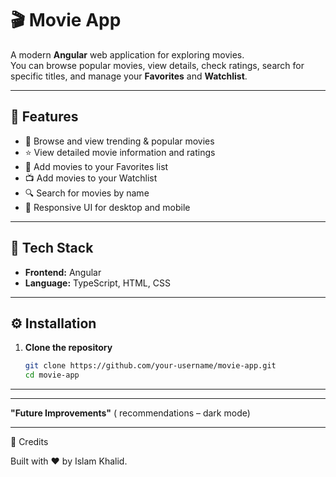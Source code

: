 # 🎬 Movie App  

A modern **Angular** web application for exploring movies.  
You can browse popular movies, view details, check ratings, search for specific titles, and manage your **Favorites** and **Watchlist**.  

---

## 🚀 Features  
- 🎥 Browse and view trending & popular movies  
- ⭐ View detailed movie information and ratings  
- 💖 Add movies to your Favorites list  
- 📺 Add movies to your Watchlist  
- 🔍 Search for movies by name  
- 🧾 Responsive UI for desktop and mobile  

---

## 🧠 Tech Stack  
- **Frontend:** Angular  
- **Language:** TypeScript, HTML, CSS  

---

## ⚙️ Installation  

1. **Clone the repository**  
   ```bash
   git clone https://github.com/your-username/movie-app.git
   cd movie-app

----
---

**"Future Improvements"** ( recommendations – dark mode) 



----
🙌 Credits

Built with ❤️ by Islam Khalid.



